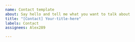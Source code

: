 ```yaml
---
name: Contact template
about: Say hello and tell me what you want to talk about
title: "[Contact] Your-title-here"
labels: Contact
assignees: Alex289

---
```



